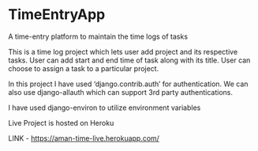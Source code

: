 # TimeEntryApp
A time-entry platform to maintain the time logs of tasks

This is a time log project which lets user add project and its respective tasks.
User can add start and end time of task along with its title.
User can choose to assign a task to a particular project.

In this project I have used ‘django.contrib.auth’ for authentication. 
We can also use django-allauth which can support 3rd party authentications.

I have used django-environ to utilize environment variables

Live Project is hosted on Heroku

LINK - https://aman-time-live.herokuapp.com/
